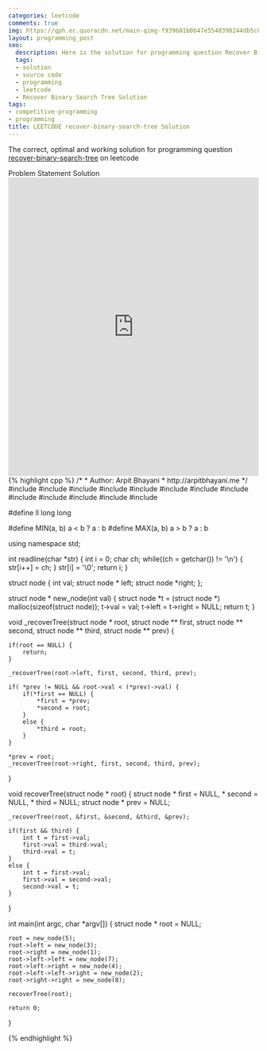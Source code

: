```yaml
---
categories: leetcode
comments: true
img: https://qph.ec.quoracdn.net/main-qimg-f939681b0b47e5540398244db5c8966f?convert_to_webp=true
layout: programming_post
seo:
  description: Here is the solution for programming question Recover Binary Search Tree on leetcode
  tags:
  - solution
  - source code
  - programming
  - leetcode
  - Recover Binary Search Tree Solution
tags:
- competitive-programming
- programming
title: LEETCODE recover-binary-search-tree Solution
---
```

The correct, optimal and working solution for programming question [recover-binary-search-tree](https://leetcode.com/problems/recover-binary-search-tree/) on leetcode

<div class="ui secondary pointing large menu">
  <a class="grey item" data-tab="problem-statement">
    Problem Statement
  </a>
  <a class="active item grey" data-tab="solution">
    Solution
  </a>
</div>
<div class="ui bottom attached tab" data-tab="problem-statement">
    <iframe src="https://leetcode.com/problems/recover-binary-search-tree/" width="100%" height="600px" style="overflow: scroll; border: none;"></iframe>
</div>
<div class="ui bottom attached active tab" data-tab="solution">
{% highlight cpp %}
/*
 *  Author: Arpit Bhayani
 *  http://arpitbhayani.me
 */
#include <cmath>
#include <cstdio>
#include <cstdlib>
#include <climits>
#include <deque>
#include <iostream>
#include <list>
#include <limits>
#include <map>
#include <queue>
#include <set>
#include <stack>
#include <vector>

#define ll long long

#define MIN(a, b) a < b ? a : b
#define MAX(a, b) a > b ? a : b

using namespace std;

int readline(char *str) {
    int i = 0;
    char ch;
    while((ch = getchar()) != '\n') {
        str[i++] = ch;
    }
    str[i] = '\0';
    return i;
}

struct node {
    int val;
    struct node * left;
    struct node *right;
};


struct node * new_node(int val) {
    struct node *t = (struct node *) malloc(sizeof(struct node));
    t->val = val;
    t->left = t->right = NULL;
    return t;
}

void _recoverTree(struct node * root,
                  struct node ** first, struct node ** second,
                  struct node ** third, struct node ** prev) {

    if(root == NULL) {
        return;
    }

    _recoverTree(root->left, first, second, third, prev);

    if( *prev != NULL && root->val < (*prev)->val) {
        if(*first == NULL) {
            *first = *prev;
            *second = root;
        }
        else {
            *third = root;
        }
    }

    *prev = root;
    _recoverTree(root->right, first, second, third, prev);

}

void recoverTree(struct node * root) {
    struct node * first = NULL, * second = NULL, * third = NULL;
    struct node * prev = NULL;

    _recoverTree(root, &first, &second, &third, &prev);

    if(first && third) {
        int t = first->val;
        first->val = third->val;
        third->val = t;
    }
    else {
        int t = first->val;
        first->val = second->val;
        second->val = t;
    }
}

int main(int argc, char *argv[]) {
    struct node * root = NULL;

    root = new_node(5);
    root->left = new_node(3);
    root->right = new_node(1);
    root->left->left = new_node(7);
    root->left->right = new_node(4);
    root->left->left->right = new_node(2);
    root->right->right = new_node(8);

    recoverTree(root);

    return 0;
}

{% endhighlight %}
</div>
